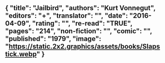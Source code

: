 {
 "title": "Jailbird",
 "authors": "Kurt Vonnegut",
 "editors": "+",
 "translator": "",
 "date": "2016-04-09",
 "rating": "",
 "re-read": "TRUE",
 "pages": "214",
 "non-fiction": "",
 "comic": "",
 "published": "1979",
 "image": "https://static.2x2.graphics/assets/books/Slapstick.webp"
}
---
